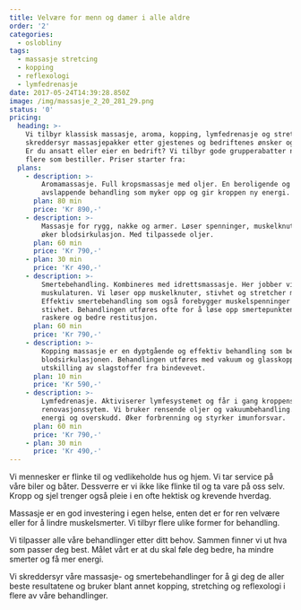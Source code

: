 ```yaml
---
title: Velvære for menn og damer i alle aldre
order: '2'
categories:
  - oslobliny
tags:
  - massasje stretcing
  - kopping
  - reflexologi
  - lymfedrenasje
date: 2017-05-24T14:39:28.850Z
image: /img/massasje_2_20_281_29.png
status: '0'
pricing:
  heading: >-
    Vi tilbyr klassisk massasje, aroma, kopping, lymfedrenasje og stretching. Vi
    skreddersyr massasjepakker etter gjestenes og bedriftenes ønsker og behov.
    Er du ansatt eller eier en bedrift? Vi tilbyr gode grupperabatter når det er
    flere som bestiller. Priser starter fra:
  plans:
    - description: >-
        Aromamassasje. Full kropsmassasje med oljer. En beroligende og
        avslappende behandling som myker opp og gir kroppen ny energi.
      plan: 80 min
      price: 'Kr 890,-'
    - description: >-
        Massasje for rygg, nakke og armer. Løser spenninger, muskelknuter og
        øker blodsirkulasjon. Med tilpassede oljer.
      plan: 60 min
      price: 'Kr 790,-'
    - plan: 30 min
      price: 'Kr 490,-'
    - description: >-
        Smertebehandling. Kombineres med idrettsmassasje. Her jobber vi dypere i
        muskulaturen. Vi løser opp muskelknuter, stivhet og stretcher musklene.
        Effektiv smertebehandling som også forebygger muskelspenninger og
        stivhet. Behandlingen utføres ofte for å løse opp smertepunktene. Gir en
        raskere og bedre restitusjon.
      plan: 60 min
      price: 'Kr 790,-'
    - description: >-
        Kopping massasje er en dyptgående og effektiv behandling som bedrer
        blodsirkulasjonen. Behandlingen utføres med vakuum og glasskopp. Gir økt
        utskilling av slagstoffer fra bindevevet. 
      plan: 10 min
      price: 'Kr 590,-'
    - description: >-
        Lymfedrenasje. Aktiviserer lymfesystemet og får i gang kroppens eget
        renovasjonssytem. Vi bruker rensende oljer og vakuumbehandling. Gir mye
        energi og overskudd. Øker forbrenning og styrker imunforsvar.
      plan: 60 min
      price: 'Kr 790,-'
    - plan: 30 min
      price: 'Kr 490,-'
---
```

Vi mennesker er flinke til og vedlikeholde hus og hjem. Vi tar service på våre biler og båter. Dessverre er vi ikke like flinke til og ta vare på oss selv. Kropp og sjel trenger også pleie i en ofte hektisk og krevende hverdag.

Massasje er en god investering i egen helse, enten det er for ren velvære eller for å lindre muskelsmerter. Vi tilbyr flere ulike former for behandling. 

Vi tilpasser alle våre behandlinger etter ditt behov. Sammen finner vi ut hva som passer deg best. Målet vårt er at du skal føle deg bedre, ha mindre smerter og få mer energi. 

Vi skreddersyr våre massasje- og smertebehandlinger for  å gi deg de aller beste resultatene og bruker blant annet kopping, stretching og reflexologi i flere av våre behandlinger.





